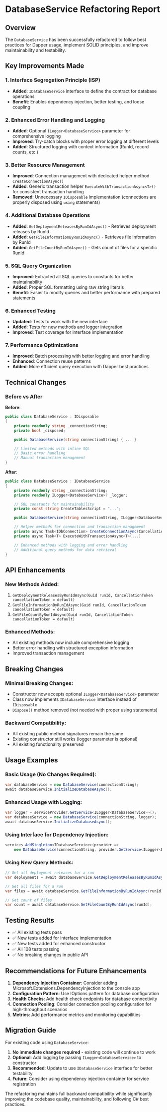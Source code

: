# DatabaseService Refactoring Report

## Overview

The `DatabaseService` has been successfully refactored to follow best practices for Dapper usage, implement SOLID principles, and improve maintainability and testability.

## Key Improvements Made

### 1. Interface Segregation Principle (ISP)

- **Added**: `IDatabaseService` interface to define the contract for database operations
- **Benefit**: Enables dependency injection, better testing, and loose coupling

### 2. Enhanced Error Handling and Logging

- **Added**: Optional `ILogger<DatabaseService>` parameter for comprehensive logging
- **Improved**: Try-catch blocks with proper error logging at different levels
- **Added**: Structured logging with context information (RunId, record counts, etc.)

### 3. Better Resource Management

- **Improved**: Connection management with dedicated helper method `CreateConnectionAsync()`
- **Added**: Generic transaction helper `ExecuteWithTransactionAsync<T>()` for consistent transaction handling
- **Removed**: Unnecessary `IDisposable` implementation (connections are properly disposed using `using` statements)

### 4. Additional Database Operations

- **Added**: `GetDeploymentReleasesByRunIdAsync()` - Retrieves deployment releases by RunId
- **Added**: `GetFileInformationByRunIdAsync()` - Retrieves file information by RunId
- **Added**: `GetFileCountByRunIdAsync()` - Gets count of files for a specific RunId

### 5. SQL Query Organization

- **Improved**: Extracted all SQL queries to constants for better maintainability
- **Added**: Proper SQL formatting using raw string literals
- **Benefit**: Easier to modify queries and better performance with prepared statements

### 6. Enhanced Testing

- **Updated**: Tests to work with the new interface
- **Added**: Tests for new methods and logger integration
- **Improved**: Test coverage for interface implementation

### 7. Performance Optimizations

- **Improved**: Batch processing with better logging and error handling
- **Enhanced**: Connection reuse patterns
- **Added**: More efficient query execution with Dapper best practices

## Technical Changes

### Before vs After

**Before**:

```csharp
public class DatabaseService : IDisposable
{
    private readonly string _connectionString;
    private bool _disposed;

    public DatabaseService(string connectionString) { ... }

    // Limited methods with inline SQL
    // Basic error handling
    // Manual transaction management
}
```

**After**:

```csharp
public class DatabaseService : IDatabaseService
{
    private readonly string _connectionString;
    private readonly ILogger<DatabaseService>? _logger;

    // SQL constants for maintainability
    private const string CreateTablesScript = "...";

    public DatabaseService(string connectionString, ILogger<DatabaseService>? logger = null) { ... }

    // Helper methods for connection and transaction management
    private async Task<IDbConnection> CreateConnectionAsync(CancellationToken cancellationToken = default)
    private async Task<T> ExecuteWithTransactionAsync<T>(...)

    // Enhanced methods with logging and error handling
    // Additional query methods for data retrieval
}
```

## API Enhancements

### New Methods Added:

1. `GetDeploymentReleasesByRunIdAsync(Guid runId, CancellationToken cancellationToken = default)`
2. `GetFileInformationByRunIdAsync(Guid runId, CancellationToken cancellationToken = default)`
3. `GetFileCountByRunIdAsync(Guid runId, CancellationToken cancellationToken = default)`

### Enhanced Methods:

- All existing methods now include comprehensive logging
- Better error handling with structured exception information
- Improved transaction management

## Breaking Changes

### Minimal Breaking Changes:

- Constructor now accepts optional `ILogger<DatabaseService>` parameter
- Class now implements `IDatabaseService` interface instead of `IDisposable`
- `Dispose()` method removed (not needed with proper using statements)

### Backward Compatibility:

- All existing public method signatures remain the same
- Existing constructor still works (logger parameter is optional)
- All existing functionality preserved

## Usage Examples

### Basic Usage (No Changes Required):

```csharp
var databaseService = new DatabaseService(connectionString);
await databaseService.InitializeDatabaseAsync();
```

### Enhanced Usage with Logging:

```csharp
var logger = serviceProvider.GetService<ILogger<DatabaseService>>();
var databaseService = new DatabaseService(connectionString, logger);
await databaseService.InitializeDatabaseAsync();
```

### Using Interface for Dependency Injection:

```csharp
services.AddSingleton<IDatabaseService>(provider =>
    new DatabaseService(connectionString, provider.GetService<ILogger<DatabaseService>>()));
```

### Using New Query Methods:

```csharp
// Get all deployment releases for a run
var deployments = await databaseService.GetDeploymentReleasesByRunIdAsync(runId);

// Get all files for a run
var files = await databaseService.GetFileInformationByRunIdAsync(runId);

// Get count of files
var count = await databaseService.GetFileCountByRunIdAsync(runId);
```

## Testing Results

- ✅ All existing tests pass
- ✅ New tests added for interface implementation
- ✅ New tests added for enhanced constructor
- ✅ All 108 tests passing
- ✅ No breaking changes in public API

## Recommendations for Future Enhancements

1. **Dependency Injection Container**: Consider adding Microsoft.Extensions.DependencyInjection to the console app
2. **Configuration Pattern**: Use IOptions pattern for database configuration
3. **Health Checks**: Add health check endpoints for database connectivity
4. **Connection Pooling**: Consider connection pooling configuration for high-throughput scenarios
5. **Metrics**: Add performance metrics and monitoring capabilities

## Migration Guide

For existing code using `DatabaseService`:

1. **No immediate changes required** - existing code will continue to work
2. **Optional**: Add logging by passing `ILogger<DatabaseService>` to constructor
3. **Recommended**: Update to use `IDatabaseService` interface for better testability
4. **Future**: Consider using dependency injection container for service registration

The refactoring maintains full backward compatibility while significantly improving the codebase quality, maintainability, and following C# best practices.
